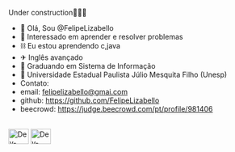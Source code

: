 Under construction🚧👷‍♂️
- 👋 Olá, Sou @FelipeLizabello
- 👀 Interessado em aprender e resolver problemas
- ⛓ Eu estou aprendendo c,java
- ✈ Inglês avançado
- 📖 Graduando em Sistema de Informação
- 🏫 Universidade Estadual Paulista Júlio Mesquita Filho (Unesp)
- Contato:
- email: felipelizabello@gmai.com
- github: https://github.com/FelipeLizabello
- beecrowd: https://judge.beecrowd.com/pt/profile/981406 

<div style="display: inline_block"><br>
<img align="center" alt="Dev-CSS" height="30" width="40" src="https://cdn.jsdelivr.net/gh/devicons/devicon@latest/icons/java/java-original.svg">
<img align="center" alt="Dev-CSS" height="30" width="40" src="https://cdn.jsdelivr.net/gh/devicons/devicon@latest/icons/c/c-original.svg">

  </div>
